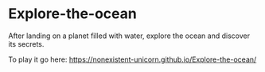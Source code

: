 # Explore-the-ocean
After landing on a planet filled with water, explore the ocean and discover its secrets.

To play it go here: https://nonexistent-unicorn.github.io/Explore-the-ocean/
